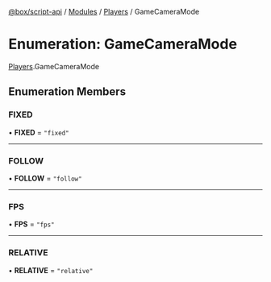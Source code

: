 [@box/script-api](../README.md) / [Modules](../modules.md) / [Players](../modules/Players.md) / GameCameraMode

# Enumeration: GameCameraMode

[Players](../modules/Players.md).GameCameraMode

## Enumeration Members

### FIXED

• **FIXED** = ``"fixed"``

___

### FOLLOW

• **FOLLOW** = ``"follow"``

___

### FPS

• **FPS** = ``"fps"``

___

### RELATIVE

• **RELATIVE** = ``"relative"``
